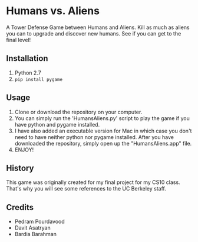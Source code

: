 # Humans vs. Aliens
A Tower Defense Game between Humans and Aliens. Kill as much as aliens you can to upgrade and discover new humans. See if you can get to the final level!

## Installation
1. Python 2.7
2. `pip install pygame`

## Usage
1. Clone or download the repository on your computer.
2. You can simply run the 'HumansAliens.py' script to play the game if you have python and pygame installed.
3. I have also added an executable version for Mac in which case you don't need to have neither python nor pygame installed. After you have downloaded the repository, simply open up the "HumansAliens.app" file.
4. ENJOY!

## History
This game was originally created for my final project for my CS10 class. That's why you will see some references to the UC Berkeley staff.

## Credits
- Pedram Pourdavood
- Davit Asatryan
- Bardia Barahman


